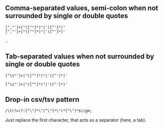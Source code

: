 ## Comma-separated values, semi-colon when not surrounded by single or double quotes

    [^,"']+|"([^"]*)"|'([^']*)'
    [^,"']+|"([^"]*)"|'([^']*)'

..

## Tab-separated values when not surrounded by single or double quotes

    [^\t"']+|"([^"]*)"|'([^']*)'

    [^\s"']+|"([^"]*)"|'([^']*)'

## Drop-in csv/tsv pattern

    /\t(?=(?:[^\"]*\"[^\"]*\")*[^\"]*$)/gm;

Just replace the first character, that acts as a separator (here, a tab).
